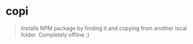 # copi
> Installs NPM package by finding it and copying from another local folder. Completely offline ;)

